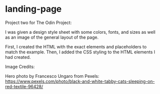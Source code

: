 # landing-page

Project two for The Odin Project:

I was given a design style sheet with some colors, fonts, and sizes as well as an image of the general layout of the page.

First, I created the HTML with the exact elements and placeholders to match the example. Then, I added the CSS styling to the HTML elements I had created.

Image Credits:

Hero photo by Francesco Ungaro from Pexels: https://www.pexels.com/photo/black-and-white-tabby-cats-sleeping-on-red-textile-96428/